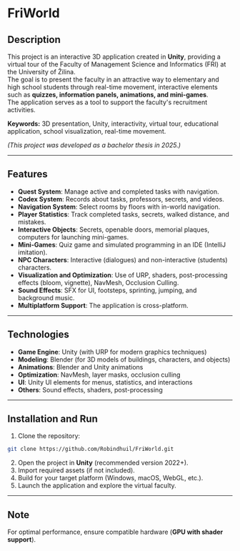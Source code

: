 # FriWorld

## Description
This project is an interactive 3D application created in **Unity**, providing a virtual tour of the Faculty of Management Science and Informatics (FRI) at the University of Žilina.  
The goal is to present the faculty in an attractive way to elementary and high school students through real-time movement, interactive elements such as **quizzes, information panels, animations, and mini-games**.  
The application serves as a tool to support the faculty's recruitment activities.  

**Keywords:** 3D presentation, Unity, interactivity, virtual tour, educational application, school visualization, real-time movement.  

_(This project was developed as a bachelor thesis in 2025.)_

---

## Features
- **Quest System**: Manage active and completed tasks with navigation.  
- **Codex System**: Records about tasks, professors, secrets, and videos.  
- **Navigation System**: Select rooms by floors with in-world navigation.  
- **Player Statistics**: Track completed tasks, secrets, walked distance, and mistakes.  
- **Interactive Objects**: Secrets, openable doors, memorial plaques, computers for launching mini-games.  
- **Mini-Games**: Quiz game and simulated programming in an IDE (IntelliJ imitation).  
- **NPC Characters**: Interactive (dialogues) and non-interactive (students) characters.  
- **Visualization and Optimization**: Use of URP, shaders, post-processing effects (bloom, vignette), NavMesh, Occlusion Culling.  
- **Sound Effects**: SFX for UI, footsteps, sprinting, jumping, and background music.  
- **Multiplatform Support**: The application is cross-platform.  

---

## Technologies
- **Game Engine**: Unity (with URP for modern graphics techniques)  
- **Modeling**: Blender (for 3D models of buildings, characters, and objects)  
- **Animations**: Blender and Unity animations  
- **Optimization**: NavMesh, layer masks, occlusion culling  
- **UI**: Unity UI elements for menus, statistics, and interactions  
- **Others**: Sound effects, shaders, post-processing  

---

## Installation and Run
1. Clone the repository:
```bash
git clone https://github.com/Robindhuil/FriWorld.git
```
2. Open the project in **Unity** (recommended version 2022+).  
3. Import required assets (if not included).  
4. Build for your target platform (Windows, macOS, WebGL, etc.).  
5. Launch the application and explore the virtual faculty.  

---

## Note
For optimal performance, ensure compatible hardware (**GPU with shader support**).
